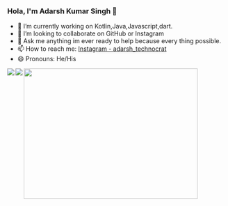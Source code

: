 ### Hola, I'm Adarsh Kumar Singh 👋



- 🌱 I’m currently working on Kotlin,Java,Javascript,dart.
- 👯 I’m looking to collaborate on GitHub or Instagram
- 💬 Ask me anything im ever ready to help because every thing possible.
- 📫 How to reach me: [Instagram - adarsh_technocrat](https://www.instagram.com/adarsh_technocrat/)
- 😄 Pronouns: He/His
<img align="center" src="https://user-images.githubusercontent.com/47661086/95878795-383ff000-0d93-11eb-8ec7-ce59580b4218.gif" height="300" width="400" />

<a href="https://github.com/adarsh-technocrat">
  <img align="left" src="https://github-readme-stats.vercel.app/api/top-langs/?username=adarsh-technocrat&title_color=ffffff&text_color=ffffff&bg_color=0F2027" />
</a>
<a href="https://github.com/adarsh-technocrat">
  <img align="left" src="https://github-readme-stats.vercel.app/api?username=adarsh-technocrat&&show_icons=true&title_color=ffffff&icon_color=ffffff&text_color=ffffff&bg_color=0F2027" />
</a>
